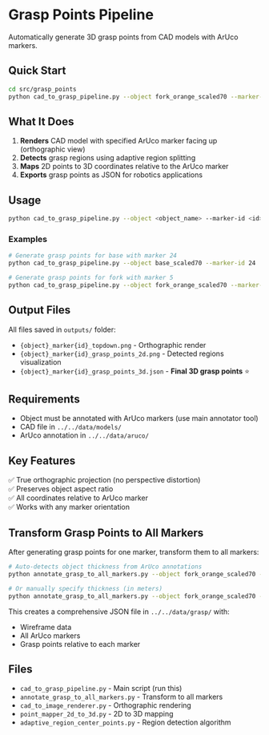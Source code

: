 # Grasp Points Pipeline

Automatically generate 3D grasp points from CAD models with ArUco markers.

## Quick Start

```bash
cd src/grasp_points
python cad_to_grasp_pipeline.py --object fork_orange_scaled70 --marker-id 5
```

## What It Does

1. **Renders** CAD model with specified ArUco marker facing up (orthographic view)
2. **Detects** grasp regions using adaptive region splitting
3. **Maps** 2D points to 3D coordinates relative to the ArUco marker
4. **Exports** grasp points as JSON for robotics applications

## Usage

```bash
python cad_to_grasp_pipeline.py --object <object_name> --marker-id <id>
```

### Examples

```bash
# Generate grasp points for base with marker 24
python cad_to_grasp_pipeline.py --object base_scaled70 --marker-id 24

# Generate grasp points for fork with marker 5
python cad_to_grasp_pipeline.py --object fork_orange_scaled70 --marker-id 5
```

## Output Files

All files saved in `outputs/` folder:

- `{object}_marker{id}_topdown.png` - Orthographic render
- `{object}_marker{id}_grasp_points_2d.png` - Detected regions visualization
- `{object}_marker{id}_grasp_points_3d.json` - **Final 3D grasp points** ⭐

## Requirements

- Object must be annotated with ArUco markers (use main annotator tool)
- CAD file in `../../data/models/`
- ArUco annotation in `../../data/aruco/`

## Key Features

✅ True orthographic projection (no perspective distortion)  
✅ Preserves object aspect ratio  
✅ All coordinates relative to ArUco marker  
✅ Works with any marker orientation  

## Transform Grasp Points to All Markers

After generating grasp points for one marker, transform them to all markers:

```bash
# Auto-detects object thickness from ArUco annotations
python annotate_grasp_to_all_markers.py --object fork_orange_scaled70 --source-marker-id 5

# Or manually specify thickness (in meters)
python annotate_grasp_to_all_markers.py --object fork_orange_scaled70 --source-marker-id 5 --object-thickness 0.021
```

This creates a comprehensive JSON file in `../../data/grasp/` with:
- Wireframe data
- All ArUco markers
- Grasp points relative to each marker

## Files

- `cad_to_grasp_pipeline.py` - Main script (run this)
- `annotate_grasp_to_all_markers.py` - Transform to all markers
- `cad_to_image_renderer.py` - Orthographic rendering
- `point_mapper_2d_to_3d.py` - 2D to 3D mapping
- `adaptive_region_center_points.py` - Region detection algorithm


